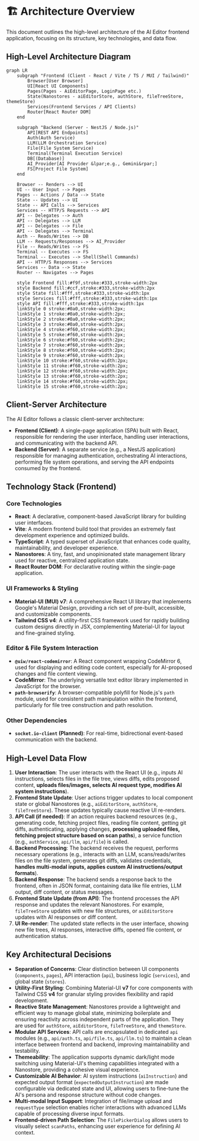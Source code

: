 # 🏗️ Architecture Overview

This document outlines the high-level architecture of the AI Editor frontend application, focusing on its structure, key technologies, and data flow.

## High-Level Architecture Diagram

```mermaid
graph LR
    subgraph "Frontend (Client - React / Vite / TS / MUI / Tailwind)"
        Browser[User Browser]
        UI[React UI Components]
        Pages(Pages - AiEditorPage, LoginPage etc.)
        State(Nanostores - aiEditorStore, authStore, fileTreeStore, themeStore)
        Services(Frontend Services / API Clients)
        Router[React Router DOM]
    end

    subgraph "Backend (Server - NestJS / Node.js)"
        API[REST API Endpoints]
        Auth(Auth Service)
        LLM(LLM Orchestration Service)
        File(File System Service)
        Terminal(Terminal Execution Service)
        DB[(Database)]
        AI_Provider[AI Provider &lpar;e.g., Gemini&rpar;]
        FS[Project File System]
    end

    Browser -- Renders --> UI
    UI -- User Input --> Pages
    Pages -- Actions / Data --> State
    State -- Updates --> UI
    State -- API Calls --> Services
    Services -- HTTP/S Requests --> API
    API -- Delegates --> Auth
    API -- Delegates --> LLM
    API -- Delegates --> File
    API -- Delegates --> Terminal
    Auth -- Reads/Writes --> DB
    LLM -- Requests/Responses --> AI_Provider
    File -- Reads/Writes --> FS
    Terminal -- Executes --> FS
    Terminal -- Executes --> Shell(Shell Commands)
    API -- HTTP/S Responses --> Services
    Services -- Data --> State
    Router -- Navigates --> Pages

    style Frontend fill:#f9f,stroke:#333,stroke-width:2px
    style Backend fill:#ccf,stroke:#333,stroke-width:2px
    style State fill:#fff,stroke:#333,stroke-width:1px
    style Services fill:#fff,stroke:#333,stroke-width:1px
    style API fill:#fff,stroke:#333,stroke-width:1px
    linkStyle 0 stroke:#0a0,stroke-width:2px;
    linkStyle 1 stroke:#0a0,stroke-width:2px;
    linkStyle 2 stroke:#0a0,stroke-width:2px;
    linkStyle 3 stroke:#0a0,stroke-width:2px;
    linkStyle 4 stroke:#f60,stroke-width:2px;
    linkStyle 5 stroke:#f60,stroke-width:2px;
    linkStyle 6 stroke:#f60,stroke-width:2px;
    linkStyle 7 stroke:#f60,stroke-width:2px;
    linkStyle 8 stroke:#f60,stroke-width:2px;
    linkStyle 9 stroke:#f60,stroke-width:2px;
    linkStyle 10 stroke:#f60,stroke-width:2px;
    linkStyle 11 stroke:#f60,stroke-width:2px;
    linkStyle 12 stroke:#f60,stroke-width:2px;
    linkStyle 13 stroke:#f60,stroke-width:2px;
    linkStyle 14 stroke:#f60,stroke-width:2px;
    linkStyle 15 stroke:#f60,stroke-width:2px;
```

## Client-Server Architecture

The AI Editor follows a classic client-server architecture:

- **Frontend (Client)**: A single-page application (SPA) built with React, responsible for rendering the user interface, handling user interactions, and communicating with the backend API.
- **Backend (Server)**: A separate service (e.g., a NestJS application) responsible for managing authentication, orchestrating AI interactions, performing file system operations, and serving the API endpoints consumed by the frontend.

## Technology Stack (Frontend)

### Core Technologies

- **React**: A declarative, component-based JavaScript library for building user interfaces.
- **Vite**: A modern frontend build tool that provides an extremely fast development experience and optimized builds.
- **TypeScript**: A typed superset of JavaScript that enhances code quality, maintainability, and developer experience.
- **Nanostores**: A tiny, fast, and unopinionated state management library used for reactive, centralized application state.
- **React Router DOM**: For declarative routing within the single-page application.

### UI Frameworks & Styling

- **Material-UI (MUI) v7**: A comprehensive React UI library that implements Google's Material Design, providing a rich set of pre-built, accessible, and customizable components.
- **Tailwind CSS v4**: A utility-first CSS framework used for rapidly building custom designs directly in JSX, complementing Material-UI for layout and fine-grained styling.

### Editor & File System Interaction

- **`@uiw/react-codemirror`**: A React component wrapping CodeMirror 6, used for displaying and editing code content, especially for AI-proposed changes and file content viewing.
- **CodeMirror**: The underlying versatile text editor library implemented in JavaScript for the browser.
- **`path-browserify`**: A browser-compatible polyfill for Node.js's `path` module, used for consistent path manipulation within the frontend, particularly for file tree construction and path resolution.

### Other Dependencies

- **`socket.io-client` (Planned)**: For real-time, bidirectional event-based communication with the backend.

## High-Level Data Flow

1.  **User Interaction**: The user interacts with the React UI (e.g., inputs AI instructions, selects files in the file tree, views diffs, edits proposed content, **uploads files/images, selects AI request type, modifies AI system instructions**).
2.  **Frontend State Update**: User actions trigger updates to local component state or global Nanostores (e.g., `aiEditorStore`, `authStore`, `fileTreeStore`). These updates typically cause reactive UI re-renders.
3.  **API Call (if needed)**: If an action requires backend resources (e.g., generating code, fetching project files, reading file content, getting git diffs, authenticating, applying changes, **processing uploaded files, fetching project structure based on scan paths**), a service function (e.g., `authService`, `api/llm`, `api/file`) is called.
4.  **Backend Processing**: The backend receives the request, performs necessary operations (e.g., interacts with an LLM, scans/reads/writes files on the file system, generates git diffs, validates credentials, **handles multi-modal inputs, applies custom AI instructions/output formats**).
5.  **Backend Response**: The backend sends a response back to the frontend, often in JSON format, containing data like file entries, LLM output, diff content, or status messages.
6.  **Frontend State Update (from API)**: The frontend processes the API response and updates the relevant Nanostores. For example, `fileTreeStore` updates with new file structures, or `aiEditorStore` updates with AI responses or diff content.
7.  **UI Re-render**: The updated state reflects in the user interface, showing new file trees, AI responses, interactive diffs, opened file content, or authentication status.

## Key Architectural Decisions

- **Separation of Concerns**: Clear distinction between UI components (`components`, `pages`), API interaction (`api`), business logic (`services`), and global state (`stores`).
- **Utility-First Styling**: Combining Material-UI **v7** for core components with Tailwind CSS **v4** for granular styling provides flexibility and rapid development.
- **Reactive State Management**: Nanostores provide a lightweight and efficient way to manage global state, minimizing boilerplate and ensuring reactivity across independent parts of the application. They are used for `authStore`, `aiEditorStore`, `fileTreeStore`, and `themeStore`.
- **Modular API Services**: API calls are encapsulated in dedicated `api` modules (e.g., `api/auth.ts`, `api/file.ts`, `api/llm.ts`) to maintain a clean interface between frontend and backend, improving maintainability and testability.
- **Themeability**: The application supports dynamic dark/light mode switching using Material-UI's theming capabilities integrated with a Nanostore, providing a cohesive visual experience.
- **Customizable AI Behavior**: AI system instructions (`aiInstruction`) and expected output format (`expectedOutputInstruction`) are made configurable via dedicated state and UI, allowing users to fine-tune the AI's persona and response structure without code changes.
- **Multi-modal Input Support**: Integration of file/image upload and `requestType` selection enables richer interactions with advanced LLMs capable of processing diverse input formats.
- **Frontend-driven Path Selection**: The `FilePickerDialog` allows users to visually select `scanPaths`, enhancing user experience for defining AI context.
